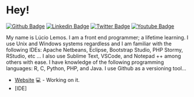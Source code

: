 # Hey!

[![Github Badge](https://img.shields.io/badge/-Github-000?style=flat-square&logo=Github&logoColor=white&link=https://github.com/luciolemos)](https://github.com/luciolemos)
[![Linkedin Badge](https://img.shields.io/badge/-LinkedIn-blue?style=flat-square&logo=Linkedin&logoColor=white&link=https://www.linkedin.com/in/lucio-lemos-a550441a1/)](https://www.linkedin.com/in/lucio-lemos-a550441a1/)
[![Twitter Badge](https://img.shields.io/badge/-Twitter-1ca0f1?style=flat-square&labelColor=1ca0f1&logo=twitter&logoColor=white&link=https://twitter.com/lucciolemos)](https://twitter.com/lucciolemos)
[![Youtube Badge](https://img.shields.io/badge/-YouTube-ff0000?style=flat-square&labelColor=ff0000&logo=youtube&logoColor=white&link=https://studio.youtube.com/channel/UCrNM1nr2nw0lSqMD10m6rLw)](https://studio.youtube.com/channel/UCrNM1nr2nw0lSqMD10m6rLw)

My name is Lúcio Lemos. I am a front end programmer; a lifetime learning. I use Unix and Windows systems regardless and I am familiar with the following IDEs: Apache Netbeans, Eclipse, Bootstrap Studio,
PHP Stormy, RStudio, etc ... I also use Sublime Text, VSCode, and Notepad ++ among others with ease.
I have knowledge of the following programming languages: R, C, Python, PHP, and Java.
I use Github as a versioning tool...

- [Website](https://www.luciolemos.com) 💻 - Working on it.
- [IDE]

